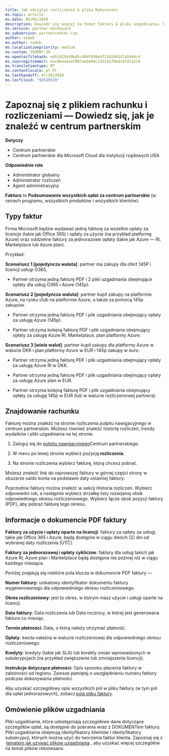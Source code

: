 ```yaml
---
title: Jak odczytać rozliczenie & pliku Rekonesans
ms.topic: article
ms.date: 06/05/2020
description: Dowiedz się więcej na temat faktury & pliki uzgadniania. Na rachunku są naliczane opłaty za centrum partnerskie w ramach programu, produktów i klientów w danym okresie miesięcznym.
ms.service: partner-dashboard
ms.subservice: partnercenter-csp
author: sodeb
ms.author: sodeb
ms.localizationpriority: medium
ms.custom: SEOMAY.20
ms.openlocfilehash: edb2d25b49bd5c40dfd30e9f21d2d8537a5669c4
ms.sourcegitcommit: e1c8bea4aaf807aebe99c125cb1fb6dc8fdfa210
ms.translationtype: MT
ms.contentlocale: pl-PL
ms.lasthandoff: 07/30/2020
ms.locfileid: "92529378"
---
```

# <a name="understand-your-bill-and-reconciliation-file---learn-how-to-find-them-in-partner-center"></a>Zapoznaj się z plikiem rachunku i rozliczeniami — Dowiedz się, jak je znaleźć w centrum partnerskim

**Dotyczy**

- Centrum partnerskie
- Centrum partnerskie dla Microsoft Cloud dla instytucji rządowych USA

**Odpowiednie role**

- Administrator globalny
- Administrator rozliczeń
- Agent administracyjny


**Faktura** to **Podsumowanie wszystkich opłat za centrum partnerskie** (w ramach programu, wszystkich produktów i wszystkich klientów). 

## <a name="invoice-types"></a>Typy faktur

Firma Microsoft będzie wydawać jedną fakturę za wszelkie opłaty za licencje (takie jak Office 365) i opłaty za użycie (na przykład platformę Azure) oraz oddzielne faktury za jednorazowe opłaty (takie jak Azure — RI, Marketplace lub Azure plan).

Przykład:  

**Scenariusz 1 [pojedyncza waluta]**: partner ma zakupy dla ofert 145P i licencji usługi O365,  

- Partner otrzyma jedną fakturę PDF i 2 pliki uzgadniania obejmujące opłaty dla usług O365 i Azure (145p).  

**Scenariusz 2 [pojedyncza waluta]**: partner kupił zakupy na platformie Azure, na rynku i/lub na platformie Azure, a także za pomocą 145p zakupów.

- Partner otrzyma jedną fakturę PDF i plik uzgadniania obejmujący opłaty za usługę Azure (145p). 

- Partner otrzyma kolejną fakturę PDF i plik uzgadniania obejmujący opłaty za usługę Azure RI, Marketplace, plan platformy Azure. 

**Scenariusz 3 [wiele walut]**: partner kupił zakupy dla platformy Azure w walucie DKK i plan platformy Azure w EUR i 145p zakupy w euro.

- Partner otrzyma jedną fakturę PDF i plik uzgadniania obejmujący opłaty za usługę Azure RI w DKK. 

- Partner otrzyma jedną fakturę PDF i plik uzgadniania obejmujący opłaty za usługę Azure plan w EUR. 

- Partner otrzyma kolejną fakturę PDF i plik uzgadniania obejmujący opłaty za usługę 145p w EUR (lub w walucie rozliczeniowej partnera). 

## <a name="find-your-bill"></a>Znajdowanie rachunku 

Fakturę można znaleźć na stronie rozliczenia pulpitu nawigacyjnego w centrum partnerskim. Możesz również znaleźć historię rozliczeń, trendy wydatków i pliki uzgadniania na tej stronie. 

1. Zaloguj się do [pulpitu nawigacyjnego](https://partner.microsoft.com/dashboard/home)Centrum partnerskiego. 

2. W menu po lewej stronie wybierz pozycję **rozliczenia**. 

3. Na stronie rozliczenia wybierz fakturę, którą chcesz pobrać. 

Możesz znaleźć link do najnowszej faktury w górnej części strony w obszarze saldo konta na podstawie daty ostatniej faktury. 

Poprzednie faktury można znaleźć w sekcji Historia rozliczeń. Wybierz odpowiedni rok, a następnie wybierz strzałkę listy rozwijanej obok odpowiedniego okresu rozliczeniowego. Wybierz łącze obok pozycji faktury (PDF), aby pobrać fakturę tego okresu. 

## <a name="understanding-invoice-pdf"></a>Informacje o dokumencie PDF faktury 

**Faktury za użycie i opłaty oparte na licencji**: faktury za opłaty za usługi, takie jak Office 365 i Azure, będą dostępne w ciągu dwóch (2) dni od wybranej daty rozliczenia [UTC].  

**Faktury za jednorazowej i opłaty cykliczne**: faktury dla usług takich jak Azure RI, Azure plan i Marketplace będą dostępne nie później niż w ciągu każdego miesiąca.  

Poniżej znajdują się niektóre pola klucza w dokumencie PDF faktury —

**Numer faktury**: unikatowy identyfikator dokumentu faktury wygenerowanego dla odpowiedniego okresu rozliczeniowego. 

**Okres rozliczeniowy**: jest to okres, w którym masz użycie i usługi oparte na licencji. 

**Data faktury**: Data rozliczenia lub Data rocznicy, w której jest generowana faktura co miesiąc. 

**Termin płatności**: Data, o którą należy otrzymać płatność. 

**Opłaty**: kwota należna w walucie rozliczeniowej dla odpowiedniego okresu rozliczeniowego. 

**Kredyty**: kredyty (takie jak SLA) lub korekty zmian wprowadzonych w subskrypcjach (na przykład zwiększenie lub zmniejszenie licencji). 

**Instrukcje dotyczące płatności**: Opis sposobu płacenia faktury w zależności od regionu. Zawsze pamiętaj o uwzględnieniu numeru faktury podczas dokonywania płatności. 

Aby uzyskać szczegółowy opis wszystkich pól w pliku faktury (w tym pól dla opłat jednorazowych), zobacz [pola pliku faktury](invoice-file.md). 

## <a name="understand-reconciliation-files"></a>Omówienie plików uzgadniania

 Pliki uzgadniania, które udostępniają szczegółowe dane dotyczące szczegółów opłat, są dostępne do pobrania wraz z DOKUMENTem faktury. Pliki uzgadniania obejmują identyfikatory klientów i identyfikatory subskrypcji, których można użyć do tworzenia faktur klienta. Zapoznaj się z  [tematem jak używać plików uzgadniania](use-the-reconciliation-files.md) , aby uzyskać więcej szczegółów na temat plików rekonesans. 
